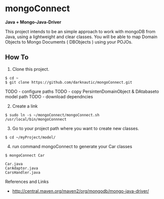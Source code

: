mongoConnect
============
<b>Java + Mongo-Java-Driver</b>


This project intends to be an simple approach to work  with mongoDB from Java, using a   lightweight and clear classes.
You will be able to map Domain Objects to Mongo Documents ( DBObjects ) using your POJOs.



How To
-----------

 1)  Clone this project.
 
    $ cd ~
    $ git clone https://github.com/darknautic/mongoConnect.git


TODO - configure paths 
TODO - copy PersintenDomainObject & DAtabaseto model path
TODO - download dependncies

 2)  Create a link
 
    $ sudo ln -s ~/mongoConnect/mongoConnect.sh  /usr/local/bin/mongoConnnect 
    
    

 3)  Go to your project path where you want to create new classes.

    $ cd ~/myProject/model/
  

 4)  run command mongoConnect to generate your Car classes
 
    $ mongoConnect Car
    
    Car.java
    CarAdaptor.java
    CarsHandler.java


    



References and Links

+ http://central.maven.org/maven2/org/mongodb/mongo-java-driver/
